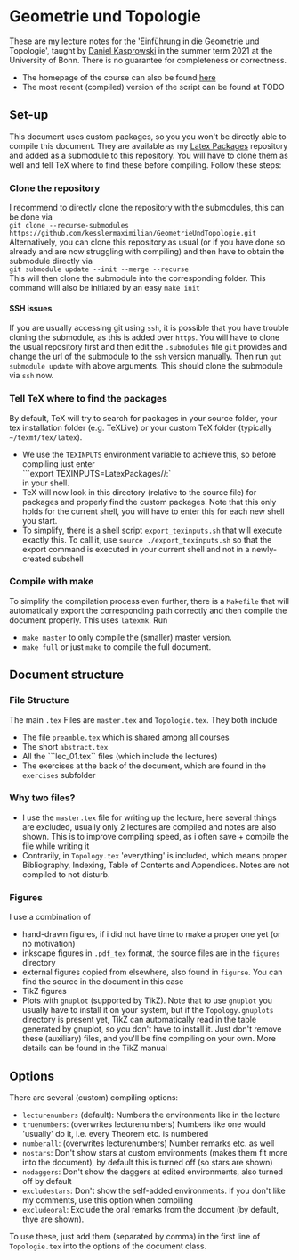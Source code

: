 # Geometrie und Topologie

These are my lecture notes for the 'Einführung in die Geometrie und Topologie', taught by [Daniel Kasprowski](http://www.math.uni-bonn.de/people/daniel/) in the summer term 2021 at the University of Bonn. There is no guarantee for completeness or correctness.

- The homepage of the course can also be found [here](http://www.math.uni-bonn.de/people/daniel/2021/geotopo/)
- The most recent (compiled) version of the script can be found at TODO

## Set-up
This document uses custom packages, so you you won't be directly able to compile this document. They are available as my [Latex Packages](https://github.com/kesslermaximilian/LatexPackages) repository and added as a submodule to this repository. You will have to clone them as well and tell TeX where to find these before compiling. Follow these steps:

### Clone the repository
I recommend to directly clone the repository with the submodules, this can be done via   
```git clone --recurse-submodules https://github.com/kesslermaximilian/GeometrieUndTopologie.git```   
Alternatively, you can clone this repository as usual (or if you have done so already and are now struggling with compiling) and then have to obtain the submodule directly via   
``` git submodule update --init --merge --recurse ```   
This will then clone the submodule into the corresponding folder. This command will also be initiated by an easy `make init`

#### SSH issues
If you are usually accessing git using `ssh`, it is possible that you have trouble cloning the submodule, as this is added over `https`. You will have to clone the usual repository first and then edit the `.submodules` file `git` provides and change the url of the submodule to the `ssh` version manually. Then run `gut submodule update` with above arguments. This should clone the submodule via `ssh` now.

### Tell TeX  where to find the packages
By default, TeX will try to search for packages in your source folder, your tex installation folder (e.g. TeXLive) or your custom TeX folder (typically `~/texmf/tex/latex`).
- We use the `TEXINPUTS` environment variable to achieve this, so before compiling just enter   
```export TEXINPUTS=LatexPackages//:`   
in your shell.
- TeX will now look in this directory (relative to the source file) for packages and properly find the custom packages. Note that this only holds for the current shell, you will have to enter this for each new shell you start.
- To simplify, there is a shell script `export_texinputs.sh` that will execute exactly this. To call it, use `source ./export_texinputs.sh` so that the export command is executed in your current shell and not in a newly-created subshell

### Compile with make
To simplify the compilation process even further, there is a `Makefile` that will automatically export the corresponding path correctly and then compile the document properly. This uses `latexmk`. Run
- `make master` to only compile the (smaller) master version.
- `make full` or just `make` to compile the full document.

## Document structure

### File Structure
The main ```.tex``` Files are ```master.tex``` and ```Topologie.tex```. They both include 
- The file ```preamble.tex``` which is shared among all courses
- The short ```abstract.tex```
- All the ```lec_01.tex`` files (which include the lectures)
- The exercises at the back of the document, which are found in the ```exercises``` subfolder

### Why two files?
- I use the ```master.tex``` file for writing up the lecture, here several things are excluded, usually only 2 lectures are compiled and notes are also shown.
  This is to improve compiling speed, as i often save + compile the file while writing it
- Contrarily, in ```Topology.tex``` 'everything' is included, which means proper Bibliography, Indexing, Table of Contents and Appendices. Notes are not compiled to not disturb.

### Figures
I use a combination of 
- hand-drawn figures, if i did not have time to make a proper one yet (or no motivation)
- inkscape figures in ```.pdf_tex``` format, the source files are in the ```figures``` directory
- external figures copied from elsewhere, also found in ```figurse```. You can find the source in the document in this case
- TikZ figures
- Plots with ```gnuplot``` (supported by TikZ). Note that to use ```gnuplot``` you usually have to install it on your system, but if the ```Topology.gnuplots``` directory is present yet, TikZ can automatically read in the table generated by gnuplot, so you don't have to install it. Just don't remove these (auxiliary) files, and you'll be fine compiling on your own. More details can be found in the TikZ manual

## Options
There are several (custom) compiling options:
- ```lecturenumbers``` (default): Numbers the environments like in the lecture
- ```truenumbers```: (overwrites lecturenumbers) Numbers like one would 'usually' do it, i.e. every Theorem etc. is numbered
- ```numberall```: (overwrites lecturenumbers) Number remarks etc. as well
- ```nostars```: Don't show stars at custom environments (makes them fit more into the document), by default this is turned off (so stars are shown)
- ```nodaggers```: Don't show the daggers at edited environments, also turned off by default
- ```excludestars```: Don't show the self-added environments. If you don't like my comments, use this option when compiling
- ```excludeoral```: Exclude the oral remarks from the document (by default, thye are shown).

To use these, just add them (separated by comma) in the first line of ```Topologie.tex``` into the options of the document class.
